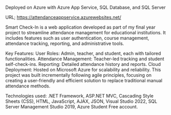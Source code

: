 Deployed on Azure with Azure App Service, SQL Database, and SQL Server

URL; https://attendanceappservice.azurewebsites.net/

Smart Check-In is a web application developed as part of my final year project to streamline attendance management for educational institutions. It includes features such as user authentication, course management, attendance tracking, reporting, and administrative tools.

Key Features:
User Roles: Admin, teacher, and student, each with tailored functionalities.
Attendance Management: Teacher-led tracking and student self-check-ins.
Reporting: Detailed attendance history and reports.
Cloud Deployment: Hosted on Microsoft Azure for scalability and reliability.
This project was built incrementally following agile principles, focusing on creating a user-friendly and efficient solution to replace traditional manual attendance methods.


Technologies used: 
.NET Framework, ASP.NET MVC, Cascading Style Sheets (CSS), HTML, JavaScript, AJAX, JSON, Visual Studio 2022, SQL Server Management Studio 2019, Azure Student Free account. 
